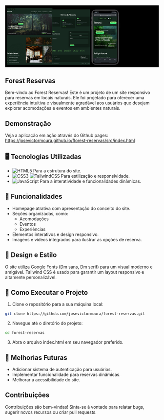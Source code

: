 ![logo do projeto](/src/img/logo-projeto.png)

## Forest Reservas

Bem-vindo ao Forest Reservas! Este é um projeto de um site responsivo para reservas em locais naturais. Ele foi projetado para oferecer uma experiência intuitiva e visualmente agradável aos usuários que desejam explorar acomodações e eventos em ambientes naturais.

## Demonstração

Veja a aplicação em ação através do Github pages: https://josevictormoura.github.io/florest-reservas/src/index.html

## 🖥️ Tecnologias Utilizadas

- ![HTML5](https://img.shields.io/badge/html5-%23E34F26.svg?style=for-the-badge&logo=html5&logoColor=white) Para a estrutura do site.
- ![CSS3](https://img.shields.io/badge/css3-%231572B6.svg?style=for-the-badge&logo=css3&logoColor=white) 	![TailwindCSS](https://img.shields.io/badge/tailwindcss-%2338B2AC.svg?style=for-the-badge&logo=tailwind-css&logoColor=white) Para estilização e responsividade.
- ![JavaScript](https://img.shields.io/badge/javascript-%23323330.svg?style=for-the-badge&logo=javascript&logoColor=%23F7DF1E) Para a interatividade e funcionalidades dinâmicas.

## 🧩 Funcionalidades

- Homepage atrativa com apresentação do conceito do site.
- Seções organizadas, como:
  - Acomodações
  - Eventos
  - Experiências
- Elementos interativos e design responsivo.
- Imagens e vídeos integrados para ilustrar as opções de reserva.

## 🎨 Design e Estilo
O site utiliza Google Fonts (Dm sans, Dm serif) para um visual moderno e amigável. Tailwind CSS é usado para garantir um layout responsivo e altamente personalizável.

## 📲 Como Executar o Projeto
1. Clone o repositório para a sua máquina local:
```bash
git clone https://github.com/josevictormoura/forest-reservas.git
```
2. Navegue até o diretório do projeto:
```bash
cd forest-reservas
```
3. Abra o arquivo index.html em seu navegador preferido.

## 🔧 Melhorias Futuras

- Adicionar sistema de autenticação para usuários.
- Implementar funcionalidade para reservas dinâmicas.
- Melhorar a acessibilidade do site.

## Contribuições
Contribuições são bem-vindas! Sinta-se à vontade para relatar bugs, sugerir novos recursos ou criar pull requests.
